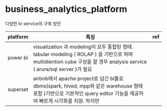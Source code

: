 # business_analytics_platform

다양한 bi service의 구축 방안

|platform|특징|ref|
|----------|-----------|----------------|
|power bi|visualization 과 modeling이 모두 통합된 형태. <br> tabular modeling ( ROLAP ) 을 기반으로 하며 multidiention cube 구성을 할 경우 analysis service ( arure/sql server )가 필요 ||
|superset|airbnb에서 apache project로 넘긴 bi툴로 dbms(spark, hived, mpp와 같은 warehouse 형태 포함 )기반으로 기본적인 query editor 기능을 제공하여 빠르게 시각화를 지원. 하지만|
